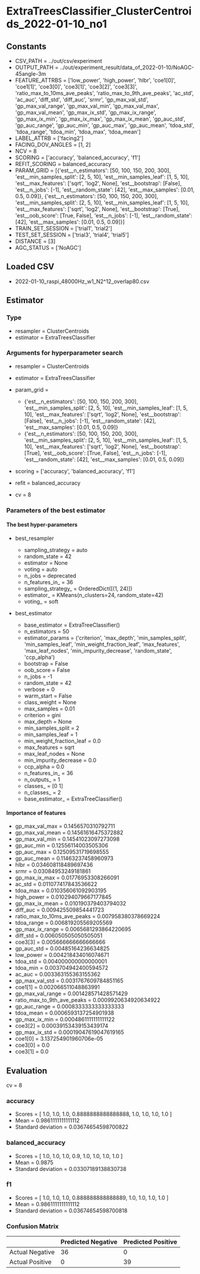 # ExtraTreesClassifier_ClusterCentroids_2022-01-10_no1
## Constants
- CSV_PATH = ../out/csv/experiment
- OUTPUT_PATH = ../out/experiment_result/data_of_2022-01-10/NoAGC-45angle-3m
- FEATURE_ATTRBS = ['low_power', 'high_power', 'hlbr', 'coe1[0]', 'coe1[1]', 'coe3[0]', 'coe3[1]', 'coe3[2]', 'coe3[3]', 'ratio_max_to_10ms_ave_peaks', 'ratio_max_to_9th_ave_peaks', 'ac_std', 'ac_auc', 'diff_std', 'diff_auc', 'srmr', 'gp_max_val_std', 'gp_max_val_range', 'gp_max_val_min', 'gp_max_val_max', 'gp_max_val_mean', 'gp_max_ix_std', 'gp_max_ix_range', 'gp_max_ix_min', 'gp_max_ix_max', 'gp_max_ix_mean', 'gp_auc_std', 'gp_auc_range', 'gp_auc_min', 'gp_auc_max', 'gp_auc_mean', 'tdoa_std', 'tdoa_range', 'tdoa_min', 'tdoa_max', 'tdoa_mean']
- LABEL_ATTRB = ['facing2']
- FACING_DOV_ANGLES = [1, 2]
- NCV = 8
- SCORING = ['accuracy', 'balanced_accuracy', 'f1']
- REFIT_SCORING = balanced_accuracy
- PARAM_GRID = [{'est__n_estimators': [50, 100, 150, 200, 300], 'est__min_samples_split': [2, 5, 10], 'est__min_samples_leaf': [1, 5, 10], 'est__max_features': ['sqrt', 'log2', None], 'est__bootstrap': [False], 'est__n_jobs': [-1], 'est__random_state': [42], 'est__max_samples': [0.01, 0.5, 0.09]}, {'est__n_estimators': [50, 100, 150, 200, 300], 'est__min_samples_split': [2, 5, 10], 'est__min_samples_leaf': [1, 5, 10], 'est__max_features': ['sqrt', 'log2', None], 'est__bootstrap': [True], 'est__oob_score': [True, False], 'est__n_jobs': [-1], 'est__random_state': [42], 'est__max_samples': [0.01, 0.5, 0.09]}]
- TRAIN_SET_SESSION = ['trial1', 'trial2']
- TEST_SET_SESSION = ['trial3', 'trial4', 'trial5']
- DISTANCE = [3]
- AGC_STATUS = ['NoAGC']

## Loaded CSV
- 2022-01-10_raspi_48000Hz_w1_N2^12_overlap80.csv

## Estimator
### Type
- resampler = ClusterCentroids
- estimator = ExtraTreesClassifier

### Arguments for hyperparameter search
- resampler = ClusterCentroids
- estimator = ExtraTreesClassifier
- param_grid = 
	- {'est__n_estimators': [50, 100, 150, 200, 300], 'est__min_samples_split': [2, 5, 10], 'est__min_samples_leaf': [1, 5, 10], 'est__max_features': ['sqrt', 'log2', None], 'est__bootstrap': [False], 'est__n_jobs': [-1], 'est__random_state': [42], 'est__max_samples': [0.01, 0.5, 0.09]}
	- {'est__n_estimators': [50, 100, 150, 200, 300], 'est__min_samples_split': [2, 5, 10], 'est__min_samples_leaf': [1, 5, 10], 'est__max_features': ['sqrt', 'log2', None], 'est__bootstrap': [True], 'est__oob_score': [True, False], 'est__n_jobs': [-1], 'est__random_state': [42], 'est__max_samples': [0.01, 0.5, 0.09]}

- scoring = ['accuracy', 'balanced_accuracy', 'f1']
- refit = balanced_accuracy
- cv = 8

### Parameters of the best estimator
#### The best hyper-parameters
- best_resampler
	- sampling_strategy = auto
	- random_state = 42
	- estimator = None
	- voting = auto
	- n_jobs = deprecated
	- n_features_in_ = 36
	- sampling_strategy_ = OrderedDict([(1, 24)])
	- estimator_ = KMeans(n_clusters=24, random_state=42)
	- voting_ = soft

- best_estimator
	- base_estimator = ExtraTreeClassifier()
	- n_estimators = 50
	- estimator_params = ('criterion', 'max_depth', 'min_samples_split', 'min_samples_leaf', 'min_weight_fraction_leaf', 'max_features', 'max_leaf_nodes', 'min_impurity_decrease', 'random_state', 'ccp_alpha')
	- bootstrap = False
	- oob_score = False
	- n_jobs = -1
	- random_state = 42
	- verbose = 0
	- warm_start = False
	- class_weight = None
	- max_samples = 0.01
	- criterion = gini
	- max_depth = None
	- min_samples_split = 2
	- min_samples_leaf = 1
	- min_weight_fraction_leaf = 0.0
	- max_features = sqrt
	- max_leaf_nodes = None
	- min_impurity_decrease = 0.0
	- ccp_alpha = 0.0
	- n_features_in_ = 36
	- n_outputs_ = 1
	- classes_ = [0 1]
	- n_classes_ = 2
	- base_estimator_ = ExtraTreeClassifier()

#### Importance of features
- gp_max_val_max = 0.1456570310792711
- gp_max_val_mean = 0.14561616475372882
- gp_max_val_min = 0.14541023097273098
- gp_auc_min = 0.12556114003505306
- gp_auc_max = 0.12509531719698555
- gp_auc_mean = 0.11463237458960973
- hlbr = 0.034608118489697436
- srmr = 0.03084953249181861
- gp_max_ix_max = 0.01776953308266091
- ac_std = 0.011077417843536622
- tdoa_max = 0.010356061092903195
- high_power = 0.010294079667177845
- gp_max_ix_mean = 0.010190379403794032
- diff_auc = 0.009425509854441723
- ratio_max_to_10ms_ave_peaks = 0.007958380378669224
- tdoa_range = 0.006819205569205569
- gp_max_ix_range = 0.0065681293864220695
- diff_std = 0.006050505050505051
- coe3[3] = 0.005666666666666666
- gp_auc_std = 0.00485164236634825
- low_power = 0.004218434016074671
- tdoa_std = 0.004000000000000001
- tdoa_min = 0.003704942400594572
- ac_auc = 0.003363155363155362
- gp_max_val_std = 0.0031767609784851165
- coe1[1] = 0.002066511048863991
- gp_max_val_range = 0.001428571428571429
- ratio_max_to_9th_ave_peaks = 0.0009920634920634922
- gp_auc_range = 0.0008333333333333333
- tdoa_mean = 0.0006593137254901938
- gp_max_ix_min = 0.0004861111111111122
- coe3[2] = 0.00039153439153439174
- gp_max_ix_std = 0.00019047619047619165
- coe1[0] = 3.137254901960706e-05
- coe3[0] = 0.0
- coe3[1] = 0.0

## Evaluation
cv = 8
### accuracy
- Scores = [ 1.0, 1.0, 1.0, 0.8888888888888888, 1.0, 1.0, 1.0, 1.0 ]
- Mean = 0.9861111111111112
- Standard deviation = 0.03674654598700822

### balanced_accuracy
- Scores = [ 1.0, 1.0, 1.0, 0.9, 1.0, 1.0, 1.0, 1.0 ]
- Mean = 0.9875
- Standard deviation = 0.03307189138830738

### f1
- Scores = [ 1.0, 1.0, 1.0, 0.888888888888889, 1.0, 1.0, 1.0, 1.0 ]
- Mean = 0.9861111111111112
- Standard deviation = 0.03674654598700818

### Confusion Matrix
|  | Predicted Negative | Predicted Positive |
| --- | --- | --- |
| Actual Negative | 36 | 0 |
| Actual Positive | 0 | 39 |

      
